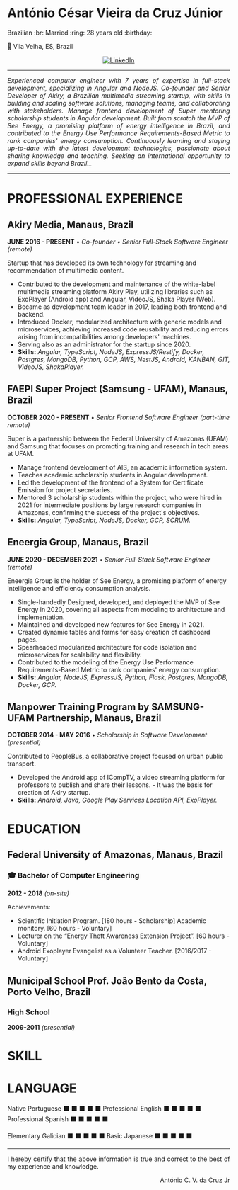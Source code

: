 <h1><strong>
    António César Vieira da Cruz Júnior
</strong></h1>
Brazilian :br: Married :ring: 28 years old :birthday:

:house_with_garden: Vila Velha, ES, Brazil

<p align="center">
    <a href="https://linkedin.com/in/acruzjr">
        <img alt="LinkedIn" src="https://img.shields.io/badge/linkedin%20-%230077B5.svg?&style=for-the-badge&logo=linkedin"/>
    </a>
</p>

---

<p align="justify"><i>
    Experienced computer engineer with 7 years of expertise in full-stack development, specializing in Angular and NodeJS. Co-founder and Senior Developer of Akiry, a Brazilian multimedia streaming startup, with skills in building and scaling software solutions, managing teams, and collaborating with stakeholders. Manage frontend development of Super mentoring scholarship students in Angular development. Built from scratch the MVP of See Energy, a promising platform of energy intelligence in Brazil, and contributed to the Energy Use Performance Requirements-Based Metric to rank companies' energy consumption. Continuously learning and staying up-to-date with the latest development technologies, passionate about sharing knowledge and teaching. Seeking an international opportunity to expand skills beyond Brazil._
</i></p>

---

# PROFESSIONAL EXPERIENCE


## Akiry Media,  Manaus, Brazil

**JUNE 2016 - PRESENT** • _Co-founder • Senior Full-Stack Software Engineer (remote)_

Startup that has developed its own technology for streaming and recommendation of multimedia content.

- Contributed to the development and maintenance of the white-label multimedia streaming platform Akiry Play, utilizing libraries such as ExoPlayer (Android app) and Angular, VideoJS, Shaka Player (Web).
- Became as development team leader in 2017, leading both frontend and backend.
- Introduced Docker, modularized architecture with generic models and microservices, achieving increased code reusability and reducing errors arising from incompatibilities among developers' machines.
- Serving also as an administrator for the startup since 2020.
- **Skills:** _Angular, TypeScript, NodeJS, ExpressJS/Restify, Docker, Postgres, MongoDB, Python, GCP, AWS, NestJS, Android, KANBAN, GIT, VideoJS, ShakaPlayer._

## FAEPI Super Project (Samsung - UFAM),  Manaus, Brazil
**OCTOBER 2020 - PRESENT** • _Senior Frontend Software Engineer (part-time remote)_

Super is a partnership between the Federal University of Amazonas (UFAM) and Samsung that focuses on promoting training and research in tech areas at UFAM.
- Manage frontend development of AIS, an academic information system.
- Teaches academic scholarship students in Angular development.
- Led the development of the frontend of a System for Certificate Emission for project secretaries.
- Mentored 3 scholarship students within the project, who were hired in 2021 for intermediate positions by large research companies in Amazonas, confirming the success of the project's objectives.
- **Skills:** _Angular, TypeScript, NodeJS, Docker, GCP, SCRUM._

## Eneergia Group,  Manaus, Brazil
**JUNE 2020 - DECEMBER 2021** • _Senior Full-Stack Software Engineer (remote)_

Eneergia Group is the holder of See Energy, a promising platform of energy intelligence and efficiency consumption analysis.
- Single-handedly Designed, developed, and deployed the MVP of See Energy in 2020, covering all aspects from modeling to architecture and implementation.
- Maintained and developed new features for See Energy in 2021.
- Created dynamic tables and forms for easy creation of dashboard pages.
- Spearheaded modularized architecture for code isolation and microservices for scalability and flexibility.
- Contributed to the modeling of the Energy Use Performance Requirements-Based Metric to rank companies' energy consumption.
- **Skills:** _Angular, NodeJS, ExpressJS, Python, Flask, Postgres, MongoDB, Docker, GCP._

## Manpower Training Program by SAMSUNG-UFAM Partnership, Manaus, Brazil
**OCTOBER 2014 - MAY 2016** • _Scholarship in Software Development (presential)_

Contributed to PeopleBus, a collaborative project focused on urban public transport.
- Developed the Android app of ICompTV, a video streaming platform for professors to publish and share their lessons. - It was the basis for creation of Akiry startup.
- **Skills:** _Android, Java, Google Play Services Location API, ExoPlayer._

# EDUCATION

## Federal University of Amazonas, Manaus, Brazil

### :mortar_board: Bachelor of Computer Engineering
**2012 - 2018** _(on-site)_

Achievements: 
- Scientific Initiation Program. [180 hours - Scholarship]
Academic monitory. [60 hours - Voluntary]
- Lecturer on the “Energy Theft Awareness Extension Project”. [60 hours - Voluntary]
- Android Exoplayer Evangelist as a Volunteer Teacher. [2016/2017 - Voluntary]

## Municipal School Prof. João Bento da Costa, Porto Velho, Brazil
### High School
**2009-2011** _(presential)_

# SKILL


# LANGUAGE
Native Portuguese
⬛ ⬛ ⬛ ⬛ ⬛
Professional English
⬛ ⬛ ⬛ ⬛ ⬛
Professional Spanish
⬛ ⬛ ⬛ ⬛ ⬛


Elementary Galician
⬛ ⬛ ⬛ ⬛ ⬛
Basic Japanese
⬛ ⬛ ⬛ ⬛ ⬛


---

<p align="justify">
I hereby certify that the above information is true and correct to the best of my experience and knowledge.
</p>

<p align="right">
    António C. V. da Cruz Jr
</p>